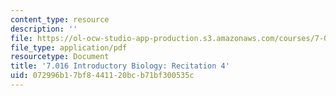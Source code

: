 ```yaml
---
content_type: resource
description: ''
file: https://ol-ocw-studio-app-production.s3.amazonaws.com/courses/7-016-introductory-biology-fall-2018/072996b17bf8441120bcb71bf300535c_MIT7_016F18rec4.pdf
file_type: application/pdf
resourcetype: Document
title: '7.016 Introductory Biology: Recitation 4'
uid: 072996b1-7bf8-4411-20bc-b71bf300535c
---
```

